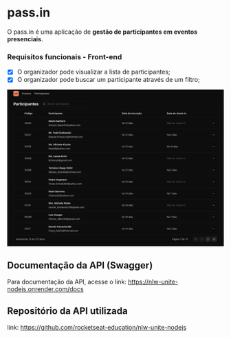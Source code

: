 # pass.in

O pass.in é uma aplicação de **gestão de participantes em eventos presenciais**.

### Requisitos funcionais - Front-end
- [x] O organizador pode visualizar a lista de participantes;
- [x] O organizador pode buscar um participante através de um filtro;

<img src="./src/assets/Screenshot 2024-04-09 at 10.28.14.png" />

## Documentação da API (Swagger)

Para documentação da API, acesse o link: https://nlw-unite-nodejs.onrender.com/docs

## Repositório da API utilizada

link: https://github.com/rocketseat-education/nlw-unite-nodejs